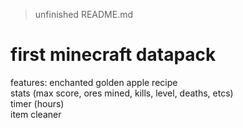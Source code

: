 > unfinished README.md
# first minecraft datapack

features:
enchanted golden apple recipe
<br>
stats (max score, ores mined, kills, level, deaths, etcs)
<br>
timer (hours)
<br>
item cleaner
